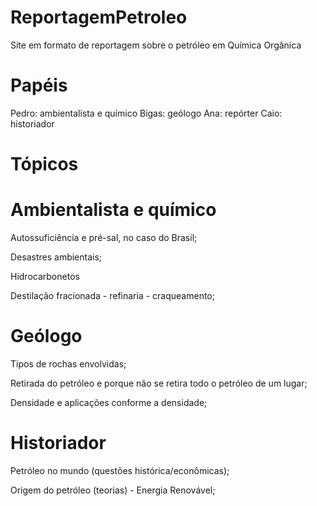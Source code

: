 # ReportagemPetroleo
Site em formato de reportagem sobre o petróleo em Química Orgânica

# Papéis 
Pedro: ambientalista e químico
Bigas: geólogo
Ana: repórter
Caio: historiador

# Tópicos

# Ambientalista e químico 

Autossuficiência e pré-sal, no caso do Brasil; 

Desastres ambientais; 

Hidrocarbonetos

Destilação fracionada - refinaria - craqueamento; 

# Geólogo

Tipos de rochas envolvidas;  

Retirada do petróleo e porque não se retira todo o petróleo de um lugar; 

Densidade e aplicações conforme a densidade; 

# Historiador

Petróleo no mundo (questões histórica/econômicas);

Origem do petróleo (teorias) - Energia Renovável; 


